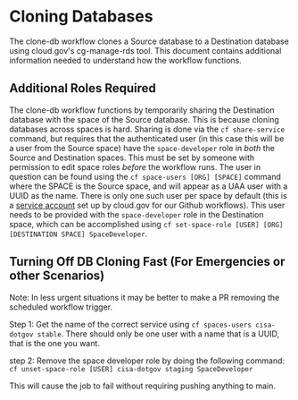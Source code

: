 # Cloning Databases
The clone-db workflow clones a Source database to a Destination database using cloud.gov's cg-manage-rds tool. This document contains additional information needed to understand how the workflow functions.
 
## Additional Roles Required
The clone-db workflow functions by temporarily sharing the Destination database with the space of the Source database. This is because cloning databases across spaces is hard. Sharing is done via the `cf share-service` command, but requires that the authenticated user (in this case this will be a user from the Source space) have the `space-developer` role in *both* the Source and Destination spaces. This must be set by someone with permission to edit space roles *before* the workflow runs. The user in question can be found using the `cf space-users [ORG] [SPACE]` command where the SPACE is the Source space, and will appear as a UAA user with a UUID as the name. There is only one such user per space by default (this is a [service account](https://cloud.gov/docs/services/cloud-gov-service-account/) set up by cloud.gov for our Github workflows). This user needs to be provided with the `space-developer` role in the Destination space, which can be accomplished using `cf set-space-role [USER] [ORG] [DESTINATION SPACE] SpaceDeveloper`.

## Turning Off DB Cloning Fast (For Emergencies or other Scenarios)
Note: In less urgent situations it may be better to make a PR removing the scheduled workflow trigger.

Step 1:
Get the name of the correct service using `cf spaces-users cisa-dotgov stable`. There should only be one user with a name that is a UUID, that is the one you want.

step 2:
Remove the space developer role by doing the following command:
`cf unset-space-role [USER] cisa-dotgov staging SpaceDeveloper`

This will cause the job to fail without requiring pushing anything to main.
